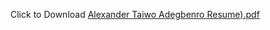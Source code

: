 Click to Download [Alexander Taiwo Adegbenro Resume).pdf](https://github.com/AlexanderAdegbenro/Resume/files/15277683/Alexander.Taiwo.Adegbenro.Resume.pdf)
